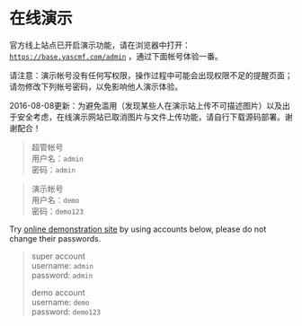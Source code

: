 # 在线演示

官方线上站点已开启演示功能，请在浏览器中打开：[`https://base.yascmf.com/admin`](https://base.yascmf.com/admin) ，通过下面帐号体验一番。

请注意：演示帐号没有任何写权限，操作过程中可能会出现权限不足的提醒页面；请勿修改下列帐号密码，以免影响他人演示体验。

2016-08-08更新：为避免滥用（发现某些人在演示站上传不可描述图片）以及出于安全考虑，在线演示网站已取消图片与文件上传功能，请自行下载源码部署。谢谢配合！

>   超管帐号  
用户名：`admin`  
密码：`admin`  

>   演示帐号  
用户名：`demo`  
密码：`demo123`  

Try [online demonstration site](https://base.yascmf.com/admin) by using accounts below, please do not change their passwords.

>   super account  
>   username: `admin`  
>   password: `admin`  
>   
>   demo account  
>   username: `demo`  
>   password: `demo123`  
